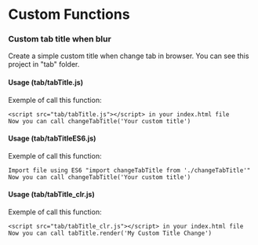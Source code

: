 # Custom Functions

### Custom tab title when blur
Create a simple custom title when change tab in browser. You can see this project in "tab" folder.

#### Usage (tab/tabTitle.js)
Exemple of call this function:

    <script src="tab/tabTitle.js"></script> in your index.html file
    Now you can call changeTabTitle('Your custom title')

#### Usage (tab/tabTitleES6.js)
Exemple of call this function:

    Import file using ES6 "import changeTabTitle from './changeTabTitle'"
    Now you can call changeTabTitle('Your custom title')

#### Usage (tab/tabTitle_clr.js)
Exemple of call this function:

    <script src="tab/tabTitle_clr.js"></script> in your index.html file
    Now you can call tabTitle.render('My Custom Title Change')
